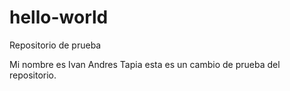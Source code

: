 # hello-world
Repositorio de prueba

Mi nombre es Ivan Andres Tapia
esta es un cambio de prueba del repositorio.
